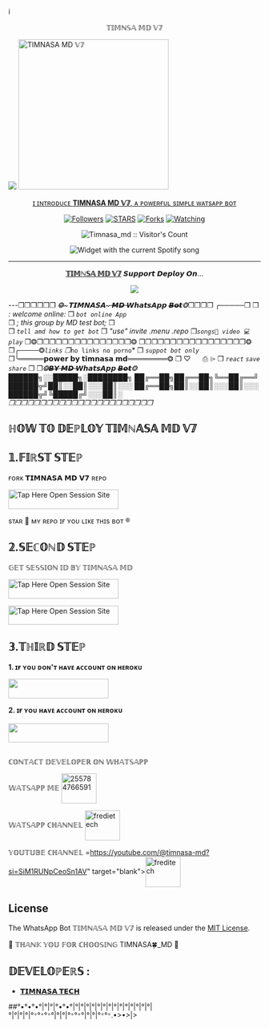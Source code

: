 i</h1> 
<p align="center">𝕋𝕀𝕄ℕ𝕊𝔸 𝕄𝔻 𝕍𝟟

 <a href="https://github.com/DenverCoder1/readme-typing-svg"><img src="https://readme-typing-svg.herokuapp.com?font=Time+New+Roman&color=red&size=25&center=true&vCenter=true&width=600&height=100&lines=𝕨𝕖𝕝𝕔𝕠𝕞𝕖'𝕥𝕠+𝕥𝕚𝕞𝕟𝕒𝕤𝕒+𝕞𝕕+𝕚𝕤+𝕥𝕖𝕔𝕙+𝕕𝕖𝕥𝕖𝕔𝕥𝕖𝕕.&𝕙𝕖𝕒𝕣𝕥;++;Self-taught+Back-Created+By,;Fredi+Ezra+Am+The,;Best+Is+Bot+For+You+To,;Deploy..<3"></a>
 <a href="https://whatsapp.com/channel/0029VajweHxKQuJP6qnjLM31/0029VaihcQv84Om8LP59fO3f">
 <img alt="TIMNASA MD 𝕍𝟟" height="300" src="https://files.catbox.moe/xosv2l.jpg">
  
</h1> 
<p align="center">ɪ ɪɴᴛʀᴏᴅᴜᴄᴇ <b>TIMNASA MD 𝕍𝟟</b>, ᴀ ᴘᴏᴡᴇʀғᴜʟ sɪᴍᴘʟᴇ ᴡᴀᴛsᴀᴘᴘ ʙᴏᴛ </p>

</p>
  <p align="center">
<a href="https://github.com/fred1e?tab=followers"><img title="Followers" src="https://img.shields.io/github/followers/Fred1e?label=Followers&style=social"></a>
<a href="https://github.com/Fred1e/Timnasa_md/stargazers/"><img title="STARS" src="https://img.shields.io/github/stars/Fred1e/Timnasa_md?&style=social"></a>
<a href="https://github.com/Fred1e/Timnasa_md/network/members"><img title="Forks" src="https://img.shields.io/github/forks/Fred1e/Timnasa_md?style=social"></a>
<a href="https://github.com/Fred1e/Timnasa_md/watchers"><img title="Watching" src="https://img.shields.io/github/watchers/Fred1e/Timnasa_md?label=Watching&style=social"></a>

</p>
<p align="center"><img src="" alt="Timnasa_md :: Visitor's Count"/></p>

</a>
  <div align="center">
  <img src="https://spogit.vercel.app/api?theme=dark&black=true&scan=true" alt="Widget with the current Spotify song"  />
</div>

---

<p align="center">
  <a href="https://github.com/Fred1e/Timnasa_md"><b>𝕋𝕀𝕄ℕ𝕊𝔸 𝕄𝔻 𝕍𝟟</b></a> 𝙎𝙪𝙥𝙥𝙤𝙧𝙩 𝘿𝙚𝙥𝙡𝙤𝙮 𝙊𝙣...
</p>

<p align="center">
  <a href="https://youtu.be/izoxfW3anrU"><img src="https://img.shields.io/badge/CodeSpace-green?colorA=%23ff000&colorB=%23017e40&style=for-the-badge&logo=git&logoColor=white"></a>
</p>


---❒❒❒❒❒❒ *❂̶~𝗧𝗜𝗠𝗡𝗔𝗦𝗔~ ̶𝙈̶𝘿̶ ̶𝙒𝙝𝙖𝙩𝙨𝘼𝙥𝙥 𝘽̶𝙤̶𝙩̶❂*❒❒❒❒ ╭─────❒
❒ *: welcome online:*
❒ *`bot online App`*  
❒ *; this group by MD test bot;*
❒       
❒ *`tell amd how to get bot`*
❒ *"use"* *invite .menu .repo*
❒*`songs💬 video 💻play`* ❒❂❒❒❒❒❒❒❒❒❒❒❒❒❒❒❒❂
❒❒❒❒❒❒❒❒❒❒❒❒❒❒❒❒❒❂ 
❒╭────❂*`links`
❒*`no links no porno`*
❒ *`suppot bot only`*
❒╰═════𝗽𝗼𝘄𝗲𝗿 𝗯𝘆 𝘁𝗶𝗺𝗻𝗮𝘀𝗮 𝗺𝗱════════❂ 
❒       ♡              ⎙               ⌲ 
❒ *`react`* *`save`*  *`share`*
❒
❒*❂̶𝘽̶𝙔̶ ̶𝙈̶𝘿̶ ̶𝙒𝙝𝙖𝙩𝙨𝘼𝙥𝙥 𝘽̶𝙤̶𝙩̶❂*
██████╗░░█████╗░████████╗ ██╔══██╗██╔══██╗╚══██╔══╝ ██████╦╝██║░░██║░░░██║░░░ ██╔══██╗██║░░██║░░░██║░░░ ██████╦╝╚█████╔╝░░░██║░
*❒❒❒❒❒❒❒❒❒❒❒❒❒❒❒❒❒❒❒❒❒❒❒*





## ℍ𝕆𝕎 𝕋𝕆 𝔻𝔼ℙ𝕃𝕆𝕐 𝕋𝕀𝕄ℕ𝔸𝕊𝔸 𝕄𝔻 𝕍𝟟


## 𝟙.𝔽𝕀ℝ𝕊𝕋 𝕊𝕋𝔼ℙ 
ғᴏʀᴋ 𝗧𝗜𝗠𝗡𝗔𝗦𝗔 𝗠𝗗 𝗩𝟳 ʀᴇᴘᴏ


<a href="https://github.com/Fred1e/TIMNASA_MD/fork"><img title="Tap Here Open Session Site" src="https://img.shields.io/badge/𝔽𝕆ℝ𝕂 𝕋ℍ𝕀𝕊 ℝ𝔼ℙ𝕆-h?color=black&style=for-the-badge&logo=msi" width="220" height="38.45"/></a></p>

sᴛᴀʀ 🌟 ᴍʏ ʀᴇᴘᴏ ɪғ ʏᴏᴜ ʟɪᴋᴇ ᴛʜɪs ʙᴏᴛ ®️


## 𝟚.𝕊𝔼ℂ𝕆ℕ𝔻 𝕊𝕋𝔼ℙ 


 𝔾𝔼𝕋 𝕊𝔼𝕊𝕊𝕀𝕆ℕ 𝕀𝔻 𝔹𝕐 𝕋𝕀𝕄ℕ𝔸𝕊𝔸 𝕄𝔻
 

<a href="https://Timnasa-md-qycm.onrender.com"><img title="Tap Here Open Session Site" src="https://img.shields.io/badge/ℚℝ ℂ𝕆𝔻𝔼-h?color=black&style=for-the-badge&logo=msi" width="220" height="38.45"/></a></p>


 
<a href="https://andbad-qr.onrender.com/"><img title="Tap Here Open Session Site" src="https://img.shields.io/badge/𝕊𝕀𝕋𝔼 𝔽𝕆ℝ ℙ𝔸𝕀ℝ-h?color=black&style=for-the-badge&logo=msi" width="220" height="38.45"/></a></p>


## 𝟛.𝕋ℍ𝕀ℝ𝔻 𝕊𝕋𝔼ℙ 
**1. ɪғ ʏᴏᴜ ᴅᴏɴ'ᴛ ʜᴀᴠᴇ ᴀᴄᴄᴏᴜɴᴛ ᴏɴ ʜᴇʀᴏᴋᴜ**

<a href="https://signup.heroku.com">
 <img src="https://img.shields.io/badge/ℂℝ𝔼𝔸𝕋𝔼%20𝔸ℂℂ𝕆𝕌ℕ𝕋%20ℕ𝕆𝕎-black?style=for-the-badge&logo=heroku" width="200" height="38.45"/></a></p>

**2. ɪғ ʏᴏᴜ ʜᴀᴠᴇ ᴀᴄᴄᴏᴜɴᴛ ᴏɴ ʜᴇʀᴏᴋᴜ**       
<br>
<a href="https://dashboard.heroku.com/new?template=https://github.com/Fred1e/Timnasa_Md/tree/main">
 <img src="https://img.shields.io/badge/𝔻𝔼ℙ𝕃𝕆𝕐%20𝕋𝕆%20ℍ𝔼ℝ𝕆𝕂𝕌-black?style=for-the-badge&logo=heroku" width="200" height="38.45"/></a></p>


##



ℂ𝕆ℕ𝕋𝔸ℂ𝕋 𝔻𝔼𝕍𝔼𝕃𝕆ℙ𝔼ℝ 𝕆ℕ 𝕎ℍ𝔸𝕋𝕊𝔸ℙℙ 

𝕎𝔸𝕋𝕊𝔸ℙℙ 𝕄𝔼
<a href="https://wa.me/message/J2ZL2GNK4GIUA1" target="blank"><img align="center" src="https://raw.githubusercontent.com/rahuldkjain/github-profile-readme-generator/master/src/images/icons/Social/whatsapp.svg" alt="255784766591" height="60" width="70" /></a>

𝕎𝔸𝕋𝕊𝔸ℙℙ ℂℍ𝔸ℕℕ𝔼𝕃
<a href="https://whatsapp.com/channel/0029VajweHxKQuJP6qnjLM31/0029VaihcQv84Om8LP59fO3f" target="blank"><img align="center" src="https://raw.githubusercontent.com/rahuldkjain/github-profile-readme-generator/master/src/images/icons/Social/whatsapp.svg" alt="fredietech" height="60" width="70" /></a>

𝕐𝕆𝕌𝕋𝕌𝔹𝔼 ℂℍ𝔸ℕℕ𝔼𝕃
<a hre >=https://youtube.com/@timnasa-md?si=SiM1RUNpCeoSn1AV" target="blank"><img align="center" src="https://raw.githubusercontent.com/rahuldkjain/github-profile-readme-generator/master/src/images/icons/Social/youtube.svg" alt="freditech" height="60" width="70" /></a>


## License

The WhatsApp Bot 𝕋𝕀𝕄ℕ𝔸𝕊𝔸 𝕄𝔻 𝕍𝟟 is released under the [MIT License](https://opensource.org/licenses/MIT+). 
<a><img src=''/></a>

🌟 𝕋ℍ𝔸ℕ𝕂 𝕐𝕆𝕌 𝔽𝕆ℝ ℂℍ𝕆𝕆𝕊𝕀ℕ𝔾 TIMNASA🍀_MD 🌟


## 𝔻𝔼𝕍𝔼𝕃𝕆ℙ𝔼ℝ𝕊 :

- [**𝗧𝗜𝗠𝗡𝗔𝗦𝗔 𝗧𝗘𝗖𝗛**](𝟮𝟱𝟱𝟳𝟴𝟰𝟳𝟲𝟲𝟱𝟵𝟭)
 



 ##°•°•°•°|°|°|°•°•°|°|°|°|°|°|°|°|°|°|°|°|°|°|°|    
°|°|°|°|°`°`°`°`°`°`°|°|°|°`°`°`°`°|°|°|°`°`°`°`.•>•>|>

